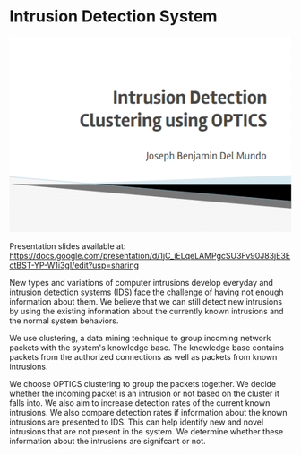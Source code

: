 Intrusion Detection System
========

![](ids.PNG)

Presentation slides available at: https://docs.google.com/presentation/d/1jC_iELqeLAMPgcSU3Fv90J83jE3EctBST-YP-W1i3gI/edit?usp=sharing

New types and variations of computer intrusions develop everyday and intrusion detection systems (IDS) face the challenge of having not enough information about them. We believe that we can still detect new intrusions by using the existing information about the currently known intrusions and the normal system behaviors.

We use clustering, a data mining technique to group incoming network packets with the system's knowledge base. The knowledge base contains packets from the authorized connections as well as packets from known intrusions.

We choose OPTICS clustering to group the packets together. We decide whether the incoming packet is an intrusion or not based on the cluster it falls into. We also aim to increase detection rates of the current known intrusions. We also compare detection rates if information about the known intrusions are presented to IDS. This can help identify new and novel intrusions that are not present in the system. We determine whether these information about the intrusions are signifcant or not.